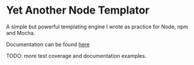 # Yet Another Node Templator
A simple but powerful templating engine I wrote as practice for Node, npm and Mocha.

Documentation can be found [here](https://htmlpreview.github.io/?https://github.com/TobleroneSwordfish/yant/blob/master/documentation_static.html)

TODO: more test coverage and documentation examples.
